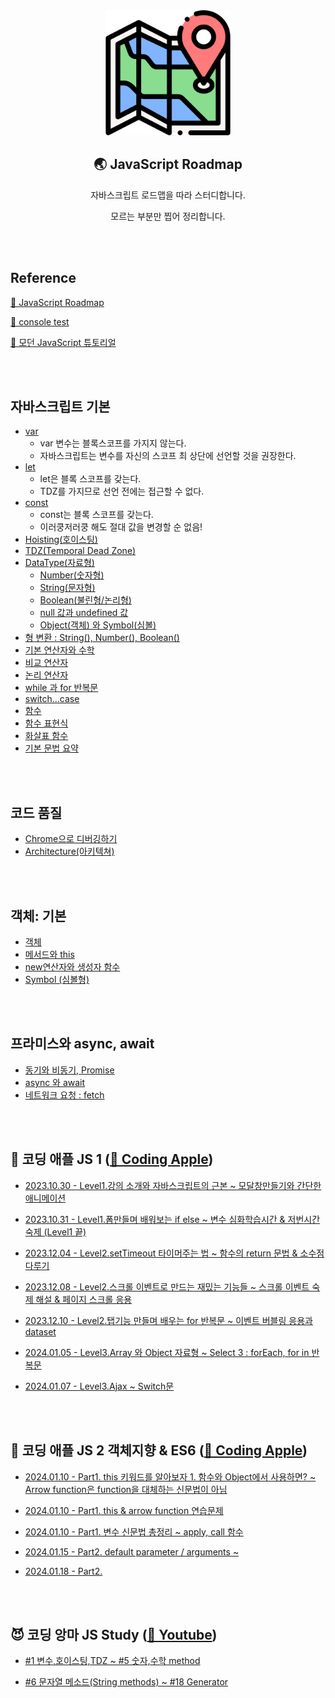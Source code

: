 <div align="center">
  <img width="200px;" src="./images/map.png"/>
</div>
<h2 align="center">🌏 JavaScript Roadmap</h2>
<p align="center">자바스크립트 로드맵을 따라 스터디합니다.</p>
<p align="center">모르는 부분만 찝어 정리합니다.</p>

<br>
<br>

## Reference

[🔗 JavaScript Roadmap](https://roadmap.sh/javascript)

[🔗 console test](https://jsbin.com/?js,console)

[🔗 모던 JavaScript 튜토리얼](https://ko.javascript.info/)

<br>
<br>

## 자바스크립트 기본

- [var](https://github.com/mireyhgnay/js-roadmap/blob/main/StudyNote/var.md)
  - var 변수는 블록스코프를 가지지 않는다.
  - 자바스크립트는 변수를 자신의 스코프 최 상단에 선언할 것을 권장한다.
- [let](https://github.com/mireyhgnay/js-roadmap/blob/main/StudyNote/let.md)
  - let은 블록 스코프를 갖는다.
  - TDZ를 가지므로 선언 전에는 접근할 수 없다.
- [const](https://github.com/mireyhgnay/js-roadmap/blob/main/StudyNote/const.md)
  - const는 블록 스코프를 갖는다.
  - 이러쿵저러쿵 해도 절대 값을 변경할 순 없음!
- [Hoisting(호이스팅)](https://github.com/mireyhgnay/js-roadmap/blob/main/StudyNote/Hoisting.md)
- [TDZ(Temporal Dead Zone)](https://github.com/mireyhgnay/js-roadmap/blob/main/StudyNote/TDZ.md)
- [DataType(자료형)](https://github.com/mireyhgnay/js-roadmap/blob/main/StudyNote/DataType.md)
  - [Number(숫자형)](https://github.com/mireyhgnay/js-roadmap/blob/main/StudyNote/DataType/Number.md)
  - [String(문자형)](https://github.com/mireyhgnay/js-roadmap/blob/main/StudyNote/DataType/String.md)
  - [Boolean(불린형/논리형)](https://github.com/mireyhgnay/js-roadmap/blob/main/StudyNote/DataType/Boolean.md)
  - [null 값과 undefined 값](https://github.com/mireyhgnay/js-roadmap/blob/main/StudyNote/DataType/null%20%26%20undefined.md)
  - [Object(객체) 와 Symbol(심볼)](https://github.com/mireyhgnay/js-roadmap/blob/main/StudyNote/DataType/Object%20%26%20Symbol.md)
- [형 변환 : String(), Number(), Boolean()](https://github.com/mireyhgnay/js-roadmap/blob/main/StudyNote/%ED%98%95%20%EB%B3%80%ED%99%98.md)
- [기본 연산자와 수학](https://github.com/mireyhgnay/js-roadmap/blob/main/StudyNote/%EA%B8%B0%EB%B3%B8%20%EC%97%B0%EC%82%B0%EC%9E%90%EC%99%80%20%EC%88%98%ED%95%99.md)
- [비교 연산자](https://github.com/mireyhgnay/js-roadmap/blob/main/StudyNote/%EB%B9%84%EA%B5%90%EC%97%B0%EC%82%B0%EC%9E%90.md)
- [논리 연산자](https://github.com/mireyhgnay/js-roadmap/blob/main/StudyNote/%EB%85%BC%EB%A6%AC%EC%97%B0%EC%82%B0%EC%9E%90.md)
- [while 과 for 반복문](https://github.com/mireyhgnay/js-roadmap/blob/main/StudyNote/while%EA%B3%BC%20for%20%EB%B0%98%EB%B3%B5%EB%AC%B8.md)
- [switch...case](https://github.com/mireyhgnay/js-roadmap/blob/main/StudyNote/switch%EB%AC%B8.md)
- [함수](https://github.com/mireyhgnay/js-roadmap/blob/main/StudyNote/%ED%95%A8%EC%88%98.md)
- [함수 표현식](https://github.com/mireyhgnay/js-roadmap/blob/main/StudyNote/%ED%95%A8%EC%88%98%20%ED%91%9C%ED%98%84%EC%8B%9D.md)
- [화살표 함수](https://github.com/mireyhgnay/js-roadmap/blob/main/StudyNote/%ED%99%94%EC%82%B4%ED%91%9C%20%ED%95%A8%EC%88%98.md)
- [기본 문법 요약](https://github.com/mireyhgnay/js-roadmap/blob/main/StudyNote/%EA%B8%B0%EB%B3%B8%20%EB%AC%B8%EB%B2%95%20%EC%9A%94%EC%95%BD.md)

<br>
<br>

## 코드 품질

- [Chrome으로 디버깅하기](https://github.com/mireyhgnay/js-roadmap/blob/main/StudyNote/Chrome%EC%9C%BC%EB%A1%9C%20%EB%94%94%EB%B2%84%EA%B9%85%ED%95%98%EA%B8%B0.md)
- [Architecture(아키텍쳐)](https://github.com/mireyhgnay/js-roadmap/blob/main/StudyNote/%EC%95%84%ED%82%A4%ED%85%8D%EC%B3%90.md)

<br>
<br>

## 객체: 기본

- [객체](https://github.com/mireyhgnay/js-roadmap/blob/main/StudyNote/%EA%B0%9D%EC%B2%B4.md)
- [메서드와 this](https://github.com/mireyhgnay/js-roadmap/blob/main/StudyNote/%EA%B0%9D%EC%B2%B4%20%3A%20%EB%A9%94%EC%84%9C%EB%93%9C%EC%99%80%20this.md)
- [new연산자와 생성자 함수](https://github.com/mireyhgnay/js-roadmap/blob/main/StudyNote/%EA%B0%9D%EC%B2%B4%20%3A%20new%20%EC%97%B0%EC%82%B0%EC%9E%90%EC%99%80%20%EC%83%9D%EC%84%B1%EC%9E%90%20%ED%95%A8%EC%88%98.md)
- [Symbol (심볼형)](<https://github.com/mireyhgnay/js-roadmap/blob/main/StudyNote/%EA%B0%9D%EC%B2%B4%20%3A%20Symbol%20(%EC%8B%AC%EB%B3%BC%ED%98%95).md>)

<br>
<br>

## 프라미스와 async, await

- [동기와 비동기, Promise](https://github.com/mireyhgnay/js-roadmap/blob/main/StudyNote/async%EC%99%80%20await.md)
- [async 와 await](https://github.com/mireyhgnay/js-roadmap/blob/main/StudyNote/async%EC%99%80%20await.md)
- [네트워크 요청 : fetch](https://github.com/mireyhgnay/js-roadmap/blob/main/StudyNote/%EB%84%A4%ED%8A%B8%EC%9B%8C%ED%81%AC%20%EC%9A%94%EC%B2%AD%20%3A%20fetch.md)

<br>
<br>

## 🍎 코딩 애플 JS 1 ([🔗 Coding Apple](https://codingapple.com/course/javascript-jquery-ui/))

- [2023.10.30 - Level1.강의 소개와 자바스크립트의 근본 ~ 모달창만들기와 간단한 애니메이션](https://github.com/mireyhgnay/js-roadmap/blob/main/CodingApple/Docs/2023.10.30.md)

- [2023.10.31 - Level1.폼만들며 배워보는 if else ~ 변수 심화학습시간 & 저번시간 숙제 (Level1 끝)](https://github.com/mireyhgnay/js-roadmap/blob/main/CodingApple/Docs/2023.10.31.md)

- [2023.12.04 - Level2.setTimeout 타이머주는 법 ~ 함수의 return 문법 & 소수점 다루기](https://github.com/mireyhgnay/js-roadmap/blob/main/CodingApple/Docs/2023.12.04.md)

- [2023.12.08 - Level2.스크롤 이벤트로 만드는 재밌는 기능들 ~ 스크롤 이벤트 숙제 해설 & 페이지 스크롤 응용](https://github.com/mireyhgnay/js-roadmap/blob/main/CodingApple/Docs/2023.12.08.md)

- [2023.12.10 - Level2.탭기능 만들며 배우는 for 반복문 ~ 이벤트 버블링 응용과 dataset](https://github.com/mireyhgnay/js-roadmap/blob/main/CodingApple/Docs/2023.12.10.md)

- [2024.01.05 - Level3.Array 와 Object 자료형 ~ Select 3 : forEach, for in 반복문](https://hyerimiya.notion.site/2024-01-05-Level3-2f1445c07c8d44109c2d3995aa1e8625?pvs=4)

- [2024.01.07 - Level3.Ajax ~ Switch문](https://hyerimiya.notion.site/2024-01-07-Level3-333b18e6439a4716a36ce81976e6e8f0?pvs=4)

<br>
<br>

## 🍎 코딩 애플 JS 2 객체지향 & ES6 ([🔗 Coding Apple](https://codingapple.com/course/javascript-es6/))

- [2024.01.10 - Part1. this 키워드를 알아보자 1. 함수와 Object에서 사용하면? ~ Arrow function은 function을 대체하는 신문법이 아님](https://hyerimiya.notion.site/this-d4af463b560f4b678dea428a1d9fa075?pvs=4)

- [2024.01.10 - Part1. this & arrow function 연습문제](https://hyerimiya.notion.site/this-Arrow-Function-4d237573f188494e83e7cdb5ac129d19?pvs=4)

- [2024.01.10 - Part1. 변수 신문법 총정리 ~ apply, call 함수](https://hyerimiya.notion.site/apply-call-f0aff1ebedb44dfcaebf09bcc6611a51?pvs=4)

- [2024.01.15 - Part2. default parameter / arguments ~ ](https://hyerimiya.notion.site/Part2-default-parameter-arguments-1d21e1f7376e4606b07af26a589f3121?pvs=4)

- [2024.01.18 - Part2. ](https://hyerimiya.notion.site/Part2-d0ac39f516f24b36a99465e582877bba?pvs=4)

<br>
<br>

## 😈 코딩 앙마 JS Study ([🔗 Youtube](https://www.youtube.com/watch?v=ocGc-AmWSnQ&list=PLZKTXPmaJk8JZ2NAC538UzhY_UNqMdZB4))

- [#1 변수,호이스팅,TDZ ~ #5 숫자,수학 method](https://hyerimiya.notion.site/1-5-7345651a66174113bce84e06181f4dd1?pvs=4)

- [#6 문자열 메소드(String methods) ~ #18 Generator](https://hyerimiya.notion.site/6-18-6079baa2260b44f7a16dc3e27fee1d34?pvs=4)
